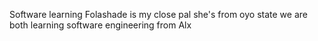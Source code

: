 Software learning
Folashade is my close pal
she's from oyo state 
we are both learning software engineering from Alx
